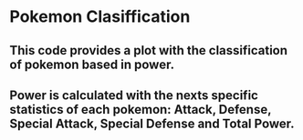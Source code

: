 # Pokemon Clasiffication

## This code provides a plot with the classification of pokemon based in power. 
## Power is calculated with the nexts specific statistics of each pokemon: Attack, Defense, Special Attack, Special Defense and Total Power.
